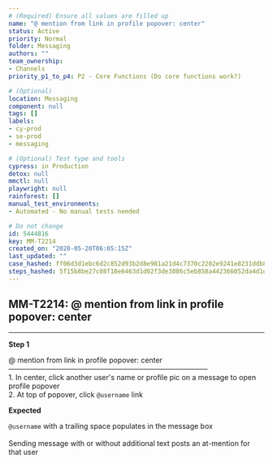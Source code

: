```yaml
---
# (Required) Ensure all values are filled up
name: "@ mention from link in profile popover: center"
status: Active
priority: Normal
folder: Messaging
authors: ""
team_ownership: 
- Channels
priority_p1_to_p4: P2 - Core Functions (Do core functions work?)

# (Optional)
location: Messaging
component: null
tags: []
labels: 
- cy-prod
- se-prod
- messaging

# (Optional) Test type and tools
cypress: in Production
detox: null
mmctl: null
playwright: null
rainforest: []
manual_test_environments: 
- Automated - No manual tests needed

# Do not change
id: 5444816
key: MM-T2214
created_on: "2020-05-20T06:05:15Z"
last_updated: ""
case_hashed: ff06d3d1ebc6d2c852d93b2d8e981a21d4c7370c2202e9241e8231ddb8c46639eb9e548a4ac65303f439ca9c65269cc6
steps_hashed: 5f15b8be27c08f18e6463d1d02f3de3086c5eb858a442366052da4d1da5d9e63164eb78aeccdcad67cd9e35141e6643d
---
```


<!-- (Auto-generated) Based on frontmatter's "key" and "name" -->

## MM-T2214: @ mention from link in profile popover: center

---

**Step 1**

@ mention from link in profile popover: center\
————————————————————————————\
1\. In center, click another user's name or profile pic on a message to open profile popover\
2\. At top of popover, click `@username` link

**Expected**

`@username` with a trailing space populates in the message box\
\
Sending message with or without additional text posts an at-mention for that user
